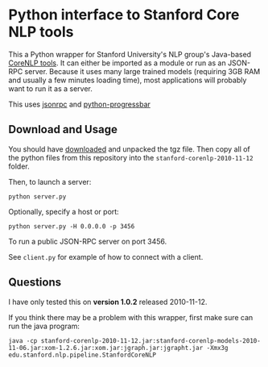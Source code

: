 # Python interface to Stanford Core NLP tools

This a Python wrapper for Stanford University's NLP group's Java-based [CoreNLP tools](http://nlp.stanford.edu/software/corenlp.shtml).  It can either be imported as a module or run as an JSON-RPC server. Because it uses many large trained models (requiring 3GB RAM and usually a few minutes loading time), most applications will probably want to run it as a server.

This uses [jsonrpc](http://www.simple-is-better.org/rpc/) and [python-progressbar](http://code.google.com/p/python-progressbar/)


## Download and Usage 

You should have [downloaded](http://nlp.stanford.edu/software/corenlp.shtml#Download) and unpacked the tgz file.  Then copy all of the python files from this repository into the `stanford-corenlp-2010-11-12` folder.

Then, to launch a server:

    python server.py

Optionally, specify a host or port:

    python server.py -H 0.0.0.0 -p 3456

To run a public JSON-RPC server on port 3456.

See `client.py` for example of how to connect with a client.

## Questions 

I have only tested this on **version 1.0.2** released 2010-11-12.

If you think there may be a problem with this wrapper, first make sure can run the java program:

    java -cp stanford-corenlp-2010-11-12.jar:stanford-corenlp-models-2010-11-06.jar:xom-1.2.6.jar:xom.jar:jgraph.jar:jgrapht.jar -Xmx3g edu.stanford.nlp.pipeline.StanfordCoreNLP 

